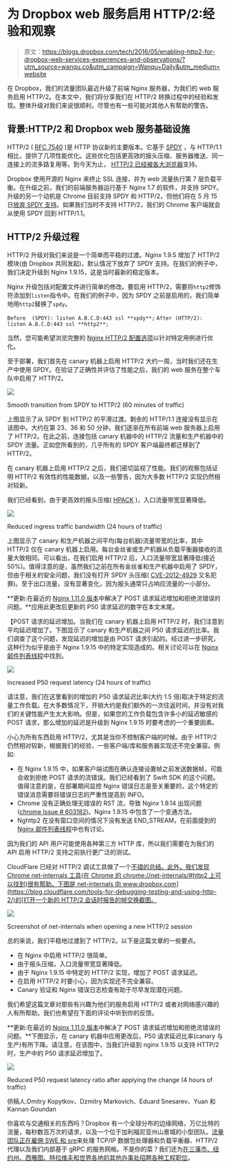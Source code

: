 # 为 Dropbox web 服务启用 HTTP/2:经验和观察

> 原文：<https://blogs.dropbox.com/tech/2016/05/enabling-http2-for-dropbox-web-services-experiences-and-observations/?utm_source=wanqu.co&utm_campaign=Wanqu+Daily&utm_medium=website>

在 Dropbox，我们的流量团队最近升级了前端 Nginx 服务器，为我们的 web 服务启用 HTTP/2。在本文中，我们将分享我们在 HTTP/2 转换过程中的经验和发现。整体升级对我们来说很顺利，尽管也有一些可能对其他人有帮助的警告。

## 背景:HTTP/2 和 Dropbox web 服务基础设施

HTTP/2 ( [RFC 7540](https://tools.ietf.org/html/rfc7540) )是 HTTP 协议新的主要版本。它基于 [SPDY](https://www.chromium.org/spdy) ，与 HTTP/1.1 相比，提供了几项性能优化。这些优化包括更高效的报头压缩、服务器推送、同一连接上的流多路复用等。到今天为止， [HTTP/2 已经被各大浏览器](http://caniuse.com/#feat=http2)支持。

Dropbox 使用开源的 Nginx 来终止 SSL 连接，并为 web 流量执行第 7 层负载平衡。在升级之前，我们的前端服务器运行基于 Nginx 1.7 的软件，并支持 SPDY。升级的另一个动机是 Chrome 目前支持 SPDY 和 HTTP/2，但他们将在 5 月 15 日[放弃 SPDY 支持](http://blog.chromium.org/2016/02/transitioning-from-spdy-to-http2.html)。如果我们当时不支持 HTTP/2，我们的 Chrome 客户端就会从使用 SPDY 回到 HTTP/1.1。

## HTTP/2 升级过程

HTTP/2 升级对我们来说是一个简单而平稳的过渡。Nginx 1.9.5 增加了 HTTP/2 模块(由 Dropbox 共同发起)，默认情况下放弃了 SPDY 支持。在我们的例子中，我们决定升级到 Nginx 1.9.15，这是当时最新的稳定版本。

Nginx 升级包括对配置文件进行简单的修改。要启用 HTTP/2，需要将`http2`修饰符添加到`listen`指令中。在我们的例子中，因为 SPDY 之前是启用的，我们简单地用`http2`替换了`spdy`。

`Before  (SPDY): listen A.B.C.D:443 ssl **spdy**;` `After (HTTP/2): listen A.B.C.D:443 ssl **http2**;`

当然，您可能希望浏览完整的 [Nginx HTTP/2 配置选项](http://nginx.org/en/docs/http/ngx_http_v2_module.html)以针对特定用例进行优化。

至于部署，我们首先在 canary 机器上启用 HTTP/2 大约一周，当时我们还在生产中使用 SPDY。在验证了正确性并评估了性能之后，我们的 web 服务在整个车队中启用了 HTTP/2。

![](img/0c46900ccf21ded8eee3ff9b833c6e88.png)

Smooth transition from SPDY to HTTP/2 (60 minutes of traffic)



上图显示了从 SPDY 到 HTTP/2 的平滑过渡。剩余的 HTTP/1.1 连接没有显示在该图中。大约在第 23、36 和 50 分钟，我们逐渐在所有前端 web 服务器上启用了 HTTP/2。在此之前，连接包括 canary 机器中的 HTTP/2 流量和生产机器中的 SPDY 流量。正如您所看到的，几乎所有的 SPDY 客户端最终都迁移到了 HTTP/2。

在 canary 机器上启用 HTTP/2 之后，我们密切监视了性能。我们的观察包括证明 HTTP/2 有效性的性能数据，以及一些警告，因为大多数 HTTP/2 实现仍然相对较新。

我们已经看到，由于更高效的报头压缩( [HPACK](https://http2.github.io/http2-spec/compression.html) )，入口流量带宽显著降低。

![](img/fe9a9d40fb2691889508b4a8f20d9f05.png)

Reduced ingress traffic bandwidth (24 hours of traffic)



上图显示了 canary 和生产机器之间平均(每台机器)流量带宽的比率，其中 HTTP/2 仅在 canary 机器上启用。每台金丝雀或生产机器从负载平衡器接收的流量大致相同。可以看出，在我们启用 HTTP/2 后，入口流量带宽显著降低(接近 50%)。值得注意的是，虽然我们之前在所有金丝雀和生产机器中启用了 SPDY，但由于相关的安全问题，我们没有打开 SPDY 头压缩( [CVE-2012-4929](http://cve.mitre.org/cgi-bin/cvename.cgi?name=cve-2012-4929) 又名犯罪)。至于出口流量，没有显著变化，因为报头通常只占响应流量的一小部分。

**更新:在最近的 [Nginx 1.11.0 版本](http://hg.nginx.org/nginx/rev/ce94f07d5082)中解决了 POST 请求延迟增加和拒绝流错误的问题。**应用此更改后更新的 P50 请求延迟的数字在本文末尾。

【POST 请求的延迟增加。当我们在 canary 机器上启用 HTTP/2 时，我们注意到平均延迟增加了。下图显示了 canary 和生产机器之间 P50 请求延迟的比率。我们调查了这个问题，发现延迟的增加是由 POST 请求引起的。经过进一步研究，这种行为似乎是由于 Nginx 1.9.15 中的特定实现造成的。相关讨论可以在 [Nginx 邮件列表线程](http://mailman.nginx.org/pipermail/nginx-devel/2016-May/008211.html)中找到。

![](img/87135afb6f1bacd1d7396d972f736821.png)

Increased P50 request latency (24 hours of traffic)



请注意，我们在这里看到的增加的 P50 请求延迟比率(大约 1.5 倍)取决于特定的流量工作负载。在大多数情况下，开销大约是我们额外的一次往返时间，并没有对我们的关键性能产生太大影响。但是，如果您的工作负载包含许多小的延迟敏感的 POST 请求，那么增加的延迟是升级到 Nginx 1.9.15 时要考虑的一个重要因素。

小心为所有东西启用 HTTP/2，尤其是当你不控制客户端的时候。由于 HTTP/2 仍然相对较新，根据我们的经验，一些客户端/库和服务器实现还不完全兼容。例如:

*   在 Nginx 1.9.15 中，如果客户端试图在确认连接设置帧之前发送数据帧，可能会收到拒绝 POST 请求的流错误。我们已经看到了 Swift SDK 的这个问题。值得注意的是，在部署期间监控 Nginx 错误日志是至关重要的，这个特定的错误消息需要将错误日志的严重性提高到 INFO。
*   Chrome 没有正确处理无错误的 RST 流，导致 Nginx 1.9.14 出现问题([chrome Issue # 603182](https://bugs.chromium.org/p/chromium/issues/detail?id=603182))。Nginx 1.9.15 中包含了一个变通方法。
*   Nghttp2 在没有窗口空间的情况下没有发送 END_STREAM，在前面提到的 [Nginx 邮件列表线程](http://mailman.nginx.org/pipermail/nginx-devel/2016-May/008211.html)中也有讨论。

因为我们的 API 用户可能使用各种第三方 HTTP 库，所以我们需要在为我们的 API 启用 HTTP/2 支持之前执行更广泛的测试。

CloudFlare 已经对 HTTP/2 调试工具做了一个[不错的总结。此外，我们发现 Chrome net-internals 工具(在 Chrome 的 chrome://net-internals/#http2 上可以找到)很有帮助。下图是 net-internals 向 www.dropbox.com](https://blog.cloudflare.com/tools-for-debugging-testing-and-using-http-2/)的[打开一个新的 HTTP/2 会话时报告的帧交换截图。](http://www.dropbox.com/)

![](img/9b753ac0ef2c12c6afedc540a0e78f5f.png)

Screenshot of net-internals when opening a new HTTP/2 session



总的来说，我们平稳地过渡到了 HTTP/2。以下是这篇文章的一些要点。

*   在 Nginx 中启用 HTTP/2 很简单。
*   由于报头压缩，入口流量带宽显著降低。
*   由于 Nginx 1.9.15 中特定的 HTTP/2 实现，增加了 POST 请求延迟。
*   在启用 HTTP/2 时要小心，因为实现还不完全兼容。
*   Canary 验证和 Nginx 错误日志检查有助于尽早发现潜在问题。

我们希望这篇文章对那些有兴趣为他们的服务启用 HTTP/2 或者对网络感兴趣的人有所帮助。我们也希望在下面的评论中听到你的反馈。

**更新:在最近的 [Nginx 1.11.0 版本](http://hg.nginx.org/nginx/rev/ce94f07d5082)中解决了 POST 请求延迟增加和拒绝流错误的问题。**下图显示，在 canary 机器中应用更改后，P50 请求延迟比率(canary 与生产)有所下降。请注意，在该图中，当我们升级到 nginx 1.9.15 以支持 HTTP/2 时，生产中的 P50 请求延迟增加了。

![](img/cade8cc2bf262430244eaf163afd9366.png)

Reduced P50 request latency ratio after applying the change (4 hours of traffic)



供稿人:Dmitry Kopytkov、Dzmitry Markovich、Eduard Snesarev、Yuan 和 Kannan Goundan

你喜欢与交通相关的东西吗？Dropbox 有一个全球分布的边缘网络，万亿比特的流量，每秒数百万次的请求，以及一个位于加利福尼亚州山景城的小型团队。[流量团队正在雇佣 SWE 和 sre](https://www.dropbox.com/jobs/listing/1233364?gh_src=f80311fa1)来处理 TCP/IP 数据包处理器和负载平衡器、HTTP/2 代理以及我们内部基于 gRPC 的服务网格。不是你的菜？我们还为[在三藩市、纽约州、西雅图、特拉维夫和世界各地的其他办事处招聘各种工程职位](https://www.dropbox.com/jobs/teams/engineering?gh_src=f80311fa1#open-positions)。